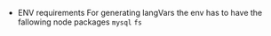 * ENV requirements
For generating langVars the env has to have the fallowing node packages `mysql` `fs`